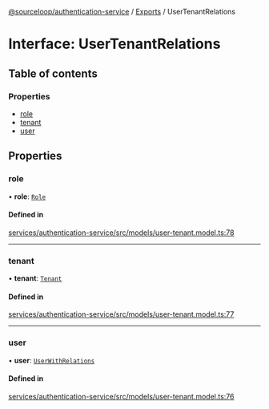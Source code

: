 [@sourceloop/authentication-service](../README.md) / [Exports](../modules.md) / UserTenantRelations

# Interface: UserTenantRelations

## Table of contents

### Properties

- [role](UserTenantRelations.md#role)
- [tenant](UserTenantRelations.md#tenant)
- [user](UserTenantRelations.md#user)

## Properties

### role

• **role**: [`Role`](../classes/Role.md)

#### Defined in

[services/authentication-service/src/models/user-tenant.model.ts:78](https://github.com/sourcefuse/loopback4-microservice-catalog/blob/d35fdb3f0/services/authentication-service/src/models/user-tenant.model.ts#L78)

___

### tenant

• **tenant**: [`Tenant`](../classes/Tenant.md)

#### Defined in

[services/authentication-service/src/models/user-tenant.model.ts:77](https://github.com/sourcefuse/loopback4-microservice-catalog/blob/d35fdb3f0/services/authentication-service/src/models/user-tenant.model.ts#L77)

___

### user

• **user**: [`UserWithRelations`](../modules.md#userwithrelations)

#### Defined in

[services/authentication-service/src/models/user-tenant.model.ts:76](https://github.com/sourcefuse/loopback4-microservice-catalog/blob/d35fdb3f0/services/authentication-service/src/models/user-tenant.model.ts#L76)
